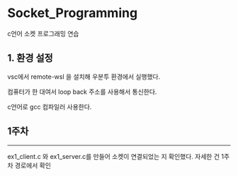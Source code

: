 # Socket_Programming
c언어 소켓 프로그래밍 연습

## 1. 환경 설정

vsc에서 remote-wsl 을 설치해 우분투 환경에서 실행했다.

컴퓨터가 한 대여서 loop back 주소를 사용해서 통신한다.

c언어로 gcc 컴파일러 사용한다.  

## 1주차
--------------------------------
ex1_client.c 와 ex1_server.c를 만들어 소켓이 연결되었는 지 확인했다.
자세한 건 1주차 경로에서 확인
